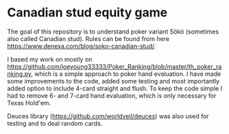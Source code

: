 # Canadian stud equity game

The goal of this repository is to understand poker variant Sökö (sometimes also called Canadian stud). Rules can be found from here https://www.denexa.com/blog/soko-canadian-stud/.

I based my work on mostly on https://github.com/joeyoung33333/Poker_Ranking/blob/master/th_poker_ranking.py, which is a simple approach to poker hand evaluation. I have made some improvements to the code, added some testing and most importantly added option to include 4-card straight and flush. To keep the code simple I had to remove 6- and 7-card hand evaluation, which is only necessary for Texas Hold'em.

Deuces library (https://github.com/worldveil/deuces) was also used for testing and to deal random cards.